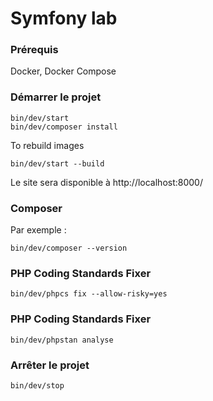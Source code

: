 # Symfony lab

### Prérequis
Docker, Docker Compose

### Démarrer le projet
```shell
bin/dev/start
bin/dev/composer install
```

To rebuild images
```shell
bin/dev/start --build
```
Le site sera disponible à http://localhost:8000/

### Composer
Par exemple :
```shell
bin/dev/composer --version
```
### PHP Coding Standards Fixer
```shell
bin/dev/phpcs fix --allow-risky=yes
```
### PHP Coding Standards Fixer
```shell
bin/dev/phpstan analyse
```

### Arrêter le projet
```shell
bin/dev/stop
```
